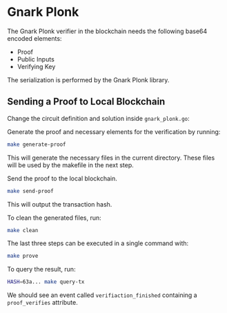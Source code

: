 # Gnark Plonk

The Gnark Plonk verifier in the blockchain needs the following base64 encoded elements:

- Proof
- Public Inputs
- Verifying Key

The serialization is performed by the Gnark Plonk library.

## Sending a Proof to Local Blockchain

Change the circuit definition and solution inside `gnark_plonk.go`:

Generate the proof and necessary elements for the verification by running:

```sh
make generate-proof
```

This will generate the necessary files in the current directory. These files
will be used by the makefile in the next step.

Send the proof to the local blockchain. 

```sh
make send-proof
```

This will output the transaction hash.

To clean the generated files, run:

```sh
make clean
```

The last three steps can be executed in a single command with:

```sh
make prove
```

To query the result, run:

```sh
HASH=63a... make query-tx
```

We should see an event called `verifiaction_finished` containing a `proof_verifies` attribute.

